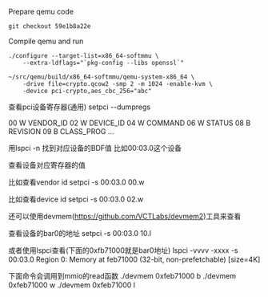 Prepare qemu code

	git checkout 59e1b8a22e

Compile qemu and run

	./configure --target-list=x86_64-softmmu \
		--extra-ldflags="`pkg-config --libs openssl`"

	~/src/qemu/build/x86_64-softmmu/qemu-system-x86_64 \
		-drive file=crypto.qcow2 -smp 2 -m 1024 -enable-kvm \
		-device pci-crypto,aes_cbc_256="abc"

查看pci设备寄存器(通用)
setpci --dumpregs

00 W VENDOR_ID
02 W DEVICE_ID
04 W COMMAND
06 W STATUS
08 B REVISION
09 B CLASS_PROG
...

用lspci -n 找到对应设备的BDF值
比如00:03.0这个设备

查看设备对应寄存器的值

比如查看vendor id
setpci -s 00:03.0 00.w

比如查看device id
setpci -s 00:03.0 02.w

还可以使用devmem(https://github.com/VCTLabs/devmem2)工具来查看

查看设备的bar0的地址
setpci -s 00:03.0 10.l

或者使用lspci查看(下面的0xfb71000就是bar0地址)
lspci -vvvv -xxxx -s 00:03.0
Region 0: Memory at feb71000 (32-bit, non-prefetchable) [size=4K]

下面命令会调用到mmio的read函数
./devmem 0xfeb71000 b
./devmem 0xfeb71000 w
./devmem 0xfeb71000 l
